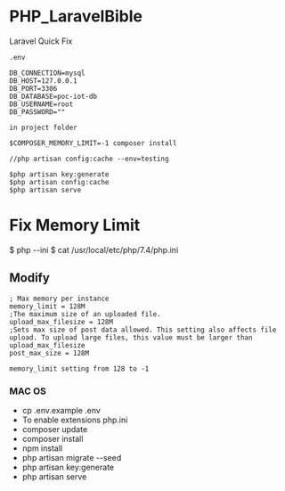 # PHP_LaravelBible
Laravel Quick Fix

```
.env

DB_CONNECTION=mysql
DB_HOST=127.0.0.1
DB_PORT=3306
DB_DATABASE=poc-iot-db
DB_USERNAME=root
DB_PASSWORD=""
```

```
in project folder 

$COMPOSER_MEMORY_LIMIT=-1 composer install

//php artisan config:cache --env=testing

$php artisan key:generate
$php artisan config:cache
$php artisan serve
```

# Fix Memory Limit

$ php --ini
$ cat /usr/local/etc/php/7.4/php.ini

## Modify
```
; Max memory per instance
memory_limit = 128M
;The maximum size of an uploaded file.
upload_max_filesize = 128M
;Sets max size of post data allowed. This setting also affects file upload. To upload large files, this value must be larger than upload_max_filesize
post_max_size = 128M
```
```
memory_limit setting from 128 to -1
```

### MAC OS 
* cp .env.example .env
* To enable extensions php.ini
* composer update
* composer install
* npm install
* php artisan migrate --seed
* php artisan key:generate
* php artisan serve
